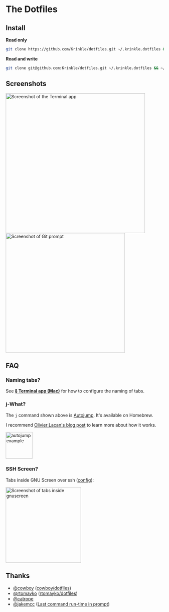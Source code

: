 # The Dotfiles

## Install

**Read only**
```bash
git clone https://github.com/Krinkle/dotfiles.git ~/.krinkle.dotfiles && ~/.krinkle.dotfiles/bin/init
```

**Read and write**
```bash
git clone git@github.com:Krinkle/dotfiles.git ~/.krinkle.dotfiles && ~/.krinkle.dotfiles/bin/init
```

## Screenshots

<img height="444" alt="Screenshot of the Terminal app" src="https://user-images.githubusercontent.com/156867/53701021-b59e3300-3df0-11e9-8132-d0a85e9f80c9.png">

<img height="380" alt="Screenshot of Git prompt" src="https://i.imgur.com/AGJ9uz1.png">

## FAQ

### Naming tabs?

See [**§ Terminal app (Mac)**](hosts/KrinkleMac#terminal-app) for how to configure the naming of tabs.

### j-What?

The `j` command shown above is [Autojump](https://github.com/wting/autojump). It's available on Homebrew.

I recommend [Olivier Lacan's blog post](https://olivierlacan.com/posts/cd-is-wasting-your-time/) to learn more about how it works.

<a href="https://twitter.com/TimoTijhof/status/980558438055858176"><img alt="autojump example" height="85" src="https://user-images.githubusercontent.com/156867/53701187-69ec8900-3df2-11e9-81fe-ca1676dac361.jpg"></a>

### SSH Screen?

Tabs inside GNU Screen over ssh ([config](https://github.com/Krinkle/dotfiles/blob/master/hosts/wmf/bashrc.sh#L113-L137)):

<a href="https://i.imgur.com/alHXz3c.png"><img height="240" src="https://i.imgur.com/alHXz3c.png" title="Screenshot of tabs inside gnuscreen"></a>

## Thanks

* [@cowboy](https://github.com/cowboy) ([cowboy/dotfiles](https://github.com/cowboy/dotfiles))
* [@rtomayko](https://github.com/rtomayko) ([rtomayko/dotfiles](https://github.com/rtomayko/dotfiles))
* [@catrope](https://github.com/catrope)
* [@jakemcc](https://github.com/jakemcc) ([Last command run-time in prompt](http://jakemccrary.com/blog/2015/05/03/put-the-last-commands-run-time-in-your-bash-prompt/))
